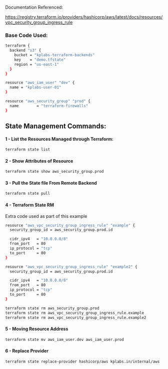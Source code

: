 Documentation Referenced:

https://registry.terraform.io/providers/hashicorp/aws/latest/docs/resources/vpc_security_group_ingress_rule

### Base Code Used:

```sh
terraform {
  backend "s3" {
    bucket = "kplabs-terraform-backends"
    key    = "demo.tfstate"
    region = "us-east-1"
  }
}

resource "aws_iam_user" "dev" {
  name = "kplabs-user-01"
}

resource "aws_security_group" "prod" {
  name        = "terraform-firewalls"
}
```

## State Management Commands:

#### 1 - List the Resources Managed through Terraform:
```sh
terraform state list
```
#### 2 - Show Attributes of Resource
```sh
terraform state show aws_security_group.prod
```

#### 3 - Pull the State file From Remote Backend

```sh
terraform state pull
```
#### 4 - Terraform State RM

Extra code used as part of this example

```sh
resource "aws_vpc_security_group_ingress_rule" "example" {
  security_group_id = aws_security_group.prod.id

  cidr_ipv4   = "10.0.0.0/8"
  from_port   = 80
  ip_protocol = "tcp"
  to_port     = 80
}

resource "aws_vpc_security_group_ingress_rule" "example2" {
  security_group_id = aws_security_group.prod.id

  cidr_ipv4   = "10.0.0.0/8"
  from_port   = 80
  ip_protocol = "tcp"
  to_port     = 80
}
```
```sh
terraform state rm aws_security_group.prod
terraform state rm aws_vpc_security_group_ingress_rule.example
terraform state rm aws_vpc_security_group_ingress_rule.example2
```

#### 5 - Moving Resource Address
```sh
terraform state mv aws_iam_user.dev aws_iam_user.prod
```

#### 6 - Replace Provider
```sh
terraform state replace-provider hashicorp/aws kplabs.in/internal/aws
```

